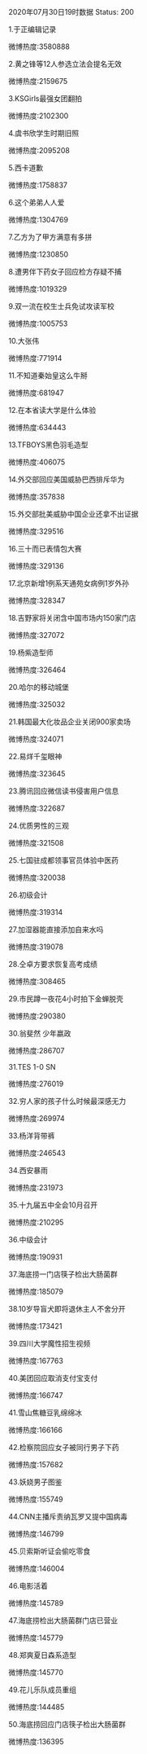 2020年07月30日19时数据
Status: 200

1.于正编辑记录

微博热度:3580888

2.黄之锋等12人参选立法会提名无效

微博热度:2159675

3.KSGirls最强女团翻拍

微博热度:2102300

4.虞书欣学生时期旧照

微博热度:2095208

5.西卡道歉

微博热度:1758837

6.这个弟弟人人爱

微博热度:1304769

7.乙方为了甲方满意有多拼

微博热度:1230850

8.遭男伴下药女子回应检方存疑不捕

微博热度:1019329

9.双一流在校生士兵免试攻读军校

微博热度:1005753

10.大张伟

微博热度:771914

11.不知道秦始皇这么牛掰

微博热度:681947

12.在本省读大学是什么体验

微博热度:634443

13.TFBOYS黑色羽毛造型

微博热度:406075

14.外交部回应美国威胁巴西排斥华为

微博热度:357838

15.外交部批美威胁中国企业还拿不出证据

微博热度:329516

16.三十而已表情包大赛

微博热度:329136

17.北京新增1例系天通苑女病例1岁外孙

微博热度:328347

18.吉野家将关闭含中国市场内150家门店

微博热度:327072

19.杨紫造型师

微博热度:326464

20.哈尔的移动城堡

微博热度:325032

21.韩国最大化妆品企业关闭900家卖场

微博热度:324071

22.易烊千玺眼神

微博热度:323645

23.腾讯回应微信读书侵害用户信息

微博热度:322687

24.优质男性的三观

微博热度:321508

25.七国驻成都领事官员体验中医药

微博热度:320038

26.初级会计

微博热度:319314

27.加湿器能直接添加自来水吗

微博热度:319078

28.仝卓方要求恢复高考成绩

微博热度:308465

29.市民蹲一夜花4小时拍下金蝉脱壳

微博热度:290380

30.翁斐然 少年嬴政

微博热度:286707

31.TES 1-0 SN

微博热度:276019

32.穷人家的孩子什么时候最深感无力

微博热度:269974

33.杨洋背带裤

微博热度:246543

34.西安暴雨

微博热度:231973

35.十九届五中全会10月召开

微博热度:210295

36.中级会计

微博热度:190931

37.海底捞一门店筷子检出大肠菌群

微博热度:185079

38.10岁导盲犬即将退休主人不舍分开

微博热度:173421

39.四川大学魔性招生视频

微博热度:167763

40.美团回应取消支付宝支付

微博热度:166747

41.雪山焦糖豆乳绵绵冰

微博热度:166166

42.检察院回应女子被同行男子下药

微博热度:157682

43.妖娆男子图鉴

微博热度:155749

44.CNN主播斥责纳瓦罗又提中国病毒

微博热度:146799

45.贝索斯听证会偷吃零食

微博热度:146004

46.电影活着

微博热度:145789

47.海底捞检出大肠菌群门店已营业

微博热度:145779

48.郑爽夏日森系造型

微博热度:145770

49.花儿乐队成员重组

微博热度:144485

50.海底捞回应门店筷子检出大肠菌群

微博热度:136395

